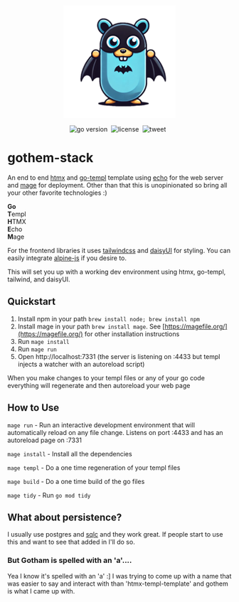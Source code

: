 <div align="center" style="text-align: center;">
  <img src="gopher-batman.png" alt="Description" style="width: 50%; max-width: 300px;">
</div>

<p align="center"><a href="https://pkg.go.dev/github.com/Permify/policy-enforcer?tab=doc" 
target="_blank"></a><img src="https://img.shields.io/badge/Go-1.22+-00ADD8?style=for-the-badge&logo=go" alt="go version" />&nbsp;&nbsp;<img src="https://img.shields.io/github/license/grindlemire/gothem-stack?style=for-the-badge" alt="license" />&nbsp;&nbsp;<img src="https://img.shields.io/github/last-commit/grindlemire/gothem-stack?style=for-the-badge" alt="tweet" />&nbsp;&nbsp</p>

# gothem-stack

An end to end [htmx](https://htmx.org) and [go-templ](https://templ.guide) template using [echo](https://echo.labstack.com/) for the web server and [mage](https://magefile.org/) for deployment. Other than that this is unopinionated so bring all your other favorite technologies :)

**Go**\
**T**empl\
**H**TMX\
**E**cho\
**M**age

For the frontend libraries it uses [tailwindcss](https://tailwindcss.com/) and [daisyUI](https://daisyui.com/) for styling. You can easily integrate [alpine-js](https://alpinejs.dev/) if you desire to.

This will set you up with a working dev environment using htmx, go-templ, tailwind, and daisyUI.

## Quickstart
1. Install npm in your path `brew install node; brew install npm`
1. Install mage in your path `brew install mage`. See [https://magefile.org/](https://magefile.org/) for other installation instructions
1. Run `mage install`
1. Run `mage run`
1. Open http://localhost:7331 (the server is listening on :4433 but templ injects a watcher with an autoreload script)

When you make changes to your templ files or any of your go code everything will regenerate and then autoreload your web page

## How to Use
`mage run` - Run an interactive development environment that will automatically reload on any file change. Listens on port :4433 and has an autoreload page on :7331

`mage install` - Install all the dependencies

`mage templ` - Do a one time regeneration of your templ files

`mage build` - Do a one time build of the go files

`mage tidy` - Run `go mod tidy`

## What about persistence?
I usually use postgres and [sqlc](https://sqlc.dev/) and they work great. If people start to use this and want to see that added in I'll do so.

### But Gotham is spelled with an 'a'....
Yea I know it's spelled with an 'a' :] I was trying to come up with a name that was easier to say and interact with than 'htmx-templ-template' and gothem is what I came up with.